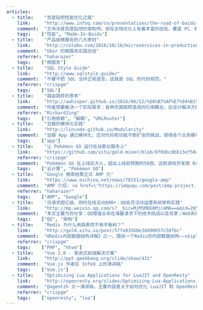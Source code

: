 ```yaml
---
articles:
  - title:    "百度贴吧性能优化之路"
    link:     "http://www.infoq.com/cn/presentations/the-road-of-baidu-teiba-performance-optimization"
    comment:  "王伟冰是百度贴吧的架构师。他在全栈优化上有着丰富的经验，覆盖 PC、移动、Native 客户端，并建立了全面的性能评估、分析、监控体系。这篇分享不只是说 case 和 show 结果，而是在方法论层面提出了一套系统的方法。"
    tags:    ["性能", "Made-In-Baidu"]
  - title:    "产品级微服务的八大原则"
    link:     "http://colobu.com/2016/10/16/microservices-in-production-notes/"
    comment:  "Uber 的微服务实践总结"
    referrer: "haharazer"
    tags:    ["微服务"]
  - title:    "SQL Style Guide"
    link:     "http://www.sqlstyle.guide/"
    comment:  "不要不把 SQL 当作正规语言，这就是 SQL 的代码规范。"
    referrer: "crispgm"
    tags:    ["SQL"]
  - title:    "路由跳转的思考"
    link:     "http://awhisper.github.io/2016/06/12/%E8%B7%AF%E7%94%B1%E8%B7%B3%E8%BD%AC%E7%9A%84%E6%80%9D%E8%80%83/"
    comment:  "作者想要解决一个实际需求：各种页面跳转造成的引用耦合。在设计解决方案时，还要提前预知一些坑和风险，为未来业务扩展考虑。作者最终选择了URLRoute+中间人的混合方案，医疗的BMRouter也是这种思路。文章写得非常认真，每个方案的优缺点都详细列出。列出参考文章更是值得阅读。"
    referrer: "RichardJing"
    tags:    ["引用依赖", "解耦", "URLRouter"]
  - title:    "豆瓣的模块化实践"
    link:     "http://lincode.github.io/Modularity"
    comment:  "豆瓣 App 通过模块化，应对代码和功能不断扩张的挑战，使得各个业务模块互不干扰，可以独立开发。在模块化过程中，也产出了一些库和工具。"
    tags:    ["app"]
  - title:    "让 Pokémon GO 运行在谷歌云服务上"
    link:     "https://github.com/xitu/gold-miner/blob/8f0dbc8bb13ef50a8b6de2cb8cca30215cd3f491/TODO/bringing-Pokemon-GO-to-life-on-Google-Cloud.md"
    referrer: "crispgm"
    comment:  "Pokémon GO 在上线后大火，超出上线前预期的50倍。这款游戏开发商 Niantic 同 Google 合作，利用 Google Cloud 的多种服务，如：Kubernetes，无缝地提供了额外的处理能力，成功应对了破纪录的流量增长。"
    tags:    ["云计算", "Pokémon GO"]
  - title:    "Google 搜索结果正式 AMP 化"
    link:     "https://www.oschina.net/news/78151/google-amp"
    comment:  "AMP 介绍: <a href=\"https://imququ.com/post/amp-project.html\" target=\"_blank\">AMP，来自 Google 的移动页面优化方案</a>"
    referrer: "haharazer"
    tags:    ["AMP", "Google"]
  - title:    "日请求超亿级、同时在线活动800+：QQ会员活动运营系统架构实践"
    link:     "http://mp.weixin.qq.com/s?__biz=MjM5MDE0Mjc4MA==&mid=2650994472&idx=1&sn=a36467e996836eb010333d54e06fd22d&chksm=bdbf0f7b8ac8866d0549a2a294755bb7ca83117902e9c3d551016c8eafb5403a444f35b0dc7e&mpshare=1&scene=1&srcid=1020BxtZbXJAhmm07d5gmZR2#rd"
    comment:  "本文主要为你分享：QQ增值业务在海量请求下的技术挑战以及背景；Web系统高并发场景的综合优化策略；平台高可用的建设实践。"
    tags:    ["QQ", "架构"]
  - title:    "Redis 为什么用跳表而不用平衡树？"
    link:     "http://gold.xitu.io/post/57fa935b0e3dd90057c50fbc"
    comment:  "《Redis内部数据结构详解》之一，围绕一个Redis的内部数据结构——skiplist展开讨论。"
    referrer: "crispgm"
    tags:    ["PHP", "hhvm"]
  - title:    "Vue 2.0 - 渐进式前端解决方案"
    link:     "http://ppt.geekbang.org/slide/show/431"
    comment:  "Vue.js 作者在 InfoQ 上的演讲稿"
    tags:    ["Vue.js"]
  - title:    "Optimizing Lua Applications for LuaJIT and OpenResty"
    link:     "http://openresty.org/slides/Optimizing-Lua-Applications-for-LuaJIT-and-OpenResty.pdf"
    comment:  "@agentzh 又一演讲稿，主要内容是关于如何优化 LuaJIT 和 OpenResty。"
    referrer: "crispgm"
    tags:    ["openresty", "lua"]
---
```

